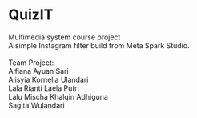 # QuizIT
Multimedia system course project  
A simple Instagram filter build from Meta Spark Studio.<br/> <br/>
Team Project:  
Alfiana Ayuan Sari  
Alisyia Kornelia Ulandari  
Lala Rianti Laela Putri  
Lalu Mischa Khalqin Adhiguna  
Sagita Wulandari  

